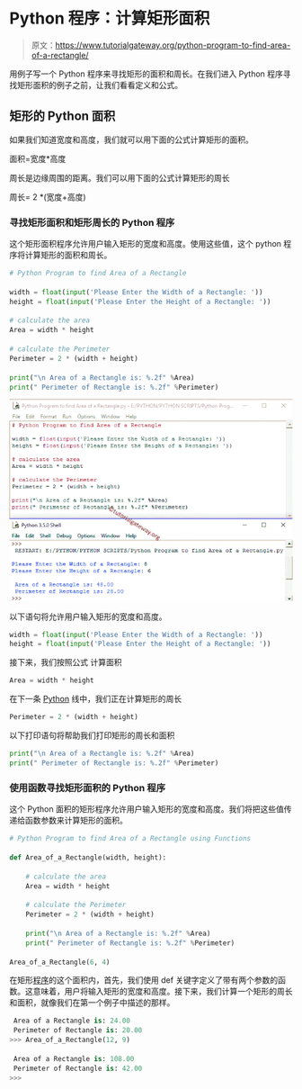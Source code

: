 # Python 程序：计算矩形面积

> 原文：<https://www.tutorialgateway.org/python-program-to-find-area-of-a-rectangle/>

用例子写一个 Python 程序来寻找矩形的面积和周长。在我们进入 Python 程序寻找矩形面积的例子之前，让我们看看定义和公式。

## 矩形的 Python 面积

如果我们知道宽度和高度，我们就可以用下面的公式计算矩形的面积。

面积=宽度*高度

周长是边缘周围的距离。我们可以用下面的公式计算矩形的周长

周长= 2 *(宽度+高度)

### 寻找矩形面积和矩形周长的 Python 程序

这个矩形面积程序允许用户输入矩形的宽度和高度。使用这些值，这个 python 程序将计算矩形的面积和周长。

```py
# Python Program to find Area of a Rectangle

width = float(input('Please Enter the Width of a Rectangle: '))
height = float(input('Please Enter the Height of a Rectangle: '))

# calculate the area
Area = width * height

# calculate the Perimeter
Perimeter = 2 * (width + height)

print("\n Area of a Rectangle is: %.2f" %Area)
print(" Perimeter of Rectangle is: %.2f" %Perimeter)
```

![Python Program to find Area of a Rectangle](img/f2ee568e497e9ad228e139f1e0a0a8ac.png)

以下语句将允许用户输入矩形的宽度和高度。

```py
width = float(input('Please Enter the Width of a Rectangle: '))
height = float(input('Please Enter the Height of a Rectangle: '))
```

接下来，我们按照公式 计算面积

```py
Area = width * height
```

在下一条 [Python](https://www.tutorialgateway.org/python-tutorial/) 线中，我们正在计算矩形的周长

```py
Perimeter = 2 * (width + height)
```

以下打印语句将帮助我们打印矩形的周长和面积

```py
print("\n Area of a Rectangle is: %.2f" %Area)
print(" Perimeter of Rectangle is: %.2f" %Perimeter)
```

### 使用函数寻找矩形面积的 Python 程序

这个 Python 面积的矩形程序允许用户输入矩形的宽度和高度。我们将把这些值传递给函数参数来计算矩形的面积。

```py
# Python Program to find Area of a Rectangle using Functions

def Area_of_a_Rectangle(width, height):

    # calculate the area
    Area = width * height

    # calculate the Perimeter
    Perimeter = 2 * (width + height)

    print("\n Area of a Rectangle is: %.2f" %Area)
    print(" Perimeter of Rectangle is: %.2f" %Perimeter)

Area_of_a_Rectangle(6, 4)
```

在矩形[程序](https://www.tutorialgateway.org/python-programming-examples/)的这个面积内，首先，我们使用 def 关键字定义了带有两个参数的函数。这意味着，用户将输入矩形的宽度和高度。接下来，我们计算一个矩形的周长和面积，就像我们在第一个例子中描述的那样。

```py
 Area of a Rectangle is: 24.00
 Perimeter of Rectangle is: 20.00
>>> Area_of_a_Rectangle(12, 9)

 Area of a Rectangle is: 108.00
 Perimeter of Rectangle is: 42.00
>>> 
```